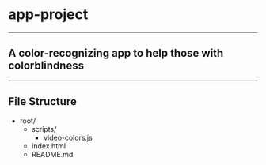 # app-project
---
## A color-recognizing app to help those with colorblindness
---
## File Structure
- root/
  - scripts/
    - video-colors.js
  - index.html
  - README.md    
